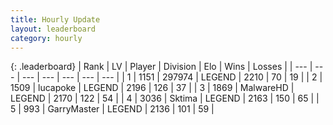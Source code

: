 ```yaml
---
title: Hourly Update
layout: leaderboard
category: hourly
---
```


{: .leaderboard}
| Rank | LV | Player | Division | Elo | Wins | Losses |
| --- | --- | --- | --- | --- | --- | --- |
| <span data-change="0">1</span> | 1151 | <span title="ID: 544038">297974</span> | LEGEND | <span data-change="0">2210</span> | <span data-change="0">70</span> | <span data-change="0">19</span> |
| <span data-change="0">2</span> | 1509 | <span title="ID: 41925">lucapoke</span> | LEGEND | <span data-change="0">2196</span> | <span data-change="0">126</span> | <span data-change="0">37</span> |
| <span data-change="0">3</span> | 1869 | <span title="ID: 261794">MalwareHD</span> | LEGEND | <span data-change="0">2170</span> | <span data-change="0">122</span> | <span data-change="0">54</span> |
| <span data-change="0">4</span> | 3036 | <span title="ID: 353063">Sktima</span> | LEGEND | <span data-change="0">2163</span> | <span data-change="0">150</span> | <span data-change="0">65</span> |
| <span data-change="0">5</span> | 993 | <span title="ID: 86076">GarryMaster</span> | LEGEND | <span data-change="0">2136</span> | <span data-change="0">101</span> | <span data-change="0">59</span> |